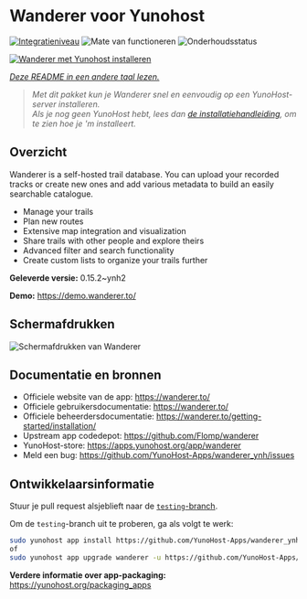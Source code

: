 <!--
NB: Deze README is automatisch gegenereerd door <https://github.com/YunoHost/apps/tree/master/tools/readme_generator>
Hij mag NIET handmatig aangepast worden.
-->

# Wanderer voor Yunohost

[![Integratieniveau](https://apps.yunohost.org/badge/integration/wanderer)](https://ci-apps.yunohost.org/ci/apps/wanderer/)
![Mate van functioneren](https://apps.yunohost.org/badge/state/wanderer)
![Onderhoudsstatus](https://apps.yunohost.org/badge/maintained/wanderer)

[![Wanderer met Yunohost installeren](https://install-app.yunohost.org/install-with-yunohost.svg)](https://install-app.yunohost.org/?app=wanderer)

*[Deze README in een andere taal lezen.](./ALL_README.md)*

> *Met dit pakket kun je Wanderer snel en eenvoudig op een YunoHost-server installeren.*  
> *Als je nog geen YunoHost hebt, lees dan [de installatiehandleiding](https://yunohost.org/install), om te zien hoe je 'm installeert.*

## Overzicht

Wanderer is a self-hosted trail database. You can upload your recorded tracks or create new ones and add various metadata to build an easily searchable catalogue.

- Manage your trails
- Plan new routes
- Extensive map integration and visualization
- Share trails with other people and explore theirs
- Advanced filter and search functionality
- Create custom lists to organize your trails further


**Geleverde versie:** 0.15.2~ynh2

**Demo:** <https://demo.wanderer.to/>

## Schermafdrukken

![Schermafdrukken van Wanderer](./doc/screenshots/wanderer.png)

## Documentatie en bronnen

- Officiele website van de app: <https://wanderer.to/>
- Officiele gebruikersdocumentatie: <https://wanderer.to/>
- Officiele beheerdersdocumentatie: <https://wanderer.to/getting-started/installation/>
- Upstream app codedepot: <https://github.com/Flomp/wanderer>
- YunoHost-store: <https://apps.yunohost.org/app/wanderer>
- Meld een bug: <https://github.com/YunoHost-Apps/wanderer_ynh/issues>

## Ontwikkelaarsinformatie

Stuur je pull request alsjeblieft naar de [`testing`-branch](https://github.com/YunoHost-Apps/wanderer_ynh/tree/testing).

Om de `testing`-branch uit te proberen, ga als volgt te werk:

```bash
sudo yunohost app install https://github.com/YunoHost-Apps/wanderer_ynh/tree/testing --debug
of
sudo yunohost app upgrade wanderer -u https://github.com/YunoHost-Apps/wanderer_ynh/tree/testing --debug
```

**Verdere informatie over app-packaging:** <https://yunohost.org/packaging_apps>
